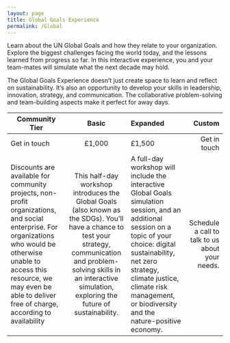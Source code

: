 ```yaml
---
layout: page
title: Global Goals Experience
permalink: /Global
---
```




Learn about the UN Global Goals and how they relate to your organization. Explore the biggest challenges facing the world today, and the lessons learned from progress so far. In this interactive experience, you and your team-mates will simulate what the next decade may hold.

The Global Goals Experience doesn’t just create space to learn and reflect on sustainability. It’s also an opportunity to develop your skills in leadership, innovation, strategy, and communication. The collaborative problem-solving and team-building aspects make it perfect for away days. 

Community Tier               | Basic               | Expanded               | Custom
--------------------- | :-------------------: | :-------------------- | --------------------:
Get in touch | £1,000 | £1,500 | Get in touch
| Discounts are available for community projects, non-profit organizations, and social enterprise. For organizations who would be otherwise unable to access this resource, we may even be able to deliver free of charge, according to availability     | This half-day workshop introduces the Global Goals (also known as the SDGs). You’ll have a chance to test your strategy, communication and problem-solving skills in an interactive simulation, exploring the future of sustainability.  | A full-day workshop will include the interactive Global Goals simulation session, and an additional session on a topic of your choice: digital sustainability, net zero strategy, climate justice, climate risk management, or biodiversity and the nature-positive economy. | Schedule a call to talk to us about your needs.



